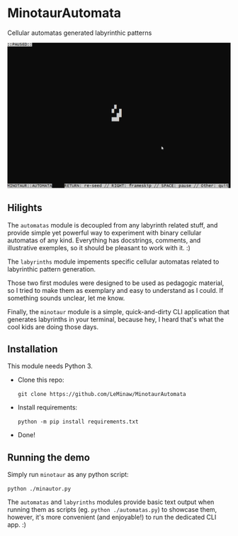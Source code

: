 # MinotaurAutomata

Cellular automatas generated labyrinthic patterns

![Generating labyrinth on console](demo/capt.gif)

## Hilights

The `automatas` module is decoupled from any labyrinth related stuff, and
provide simple yet powerful way to experiment with binary cellular automatas of
any kind. Everything has docstrings, comments, and illustrative exemples, so it
should be pleasant to work with it. :)

The `labyrinths` module impements specific cellular automatas related to
labyrinthic pattern generation.

Those two first modules were designed to be used as pedagogic material, so I
tried to make them as exemplary and easy to understand as I could. If something
sounds unclear, let me know.

Finally, the `minotaur` module is a simple, quick-and-dirty CLI application
that generates labyrinths in your terminal, because hey, I heard that's what
the cool kids are doing those days.

## Installation

This module needs Python 3.

- Clone this repo:

  `git clone https://github.com/LeMinaw/MinotaurAutomata`

- Install requirements:

  `python -m pip install requirements.txt`

- Done!

## Running the demo

Simply run `minotaur` as any python script:

`python ./minautor.py`

The `automatas` and `labyrinths` modules provide basic text output when running
them as scripts (eg. `python ./automatas.py`) to showcase them, however, it's
more convenient (and enjoyable!) to run the dedicated CLI app. :)
